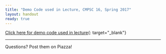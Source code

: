 ```yaml
---
title: "Demo Code used in Lecture, CMPSC 16, Spring 2017"
layout: handout
ready: true
---
```


[Click here for demo code used in lecture](http://cs.ucsb.edu/~zmatni/cs16s17/demos/){: target="_blank"}


---------------------
Questions? Post them on Piazza!
